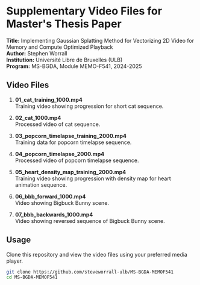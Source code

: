 # Supplementary Video Files for Master's Thesis Paper

**Title:** Implementing Gaussian Splatting Method for Vectorizing 2D Video for Memory and Compute Optimized Playback  
**Author:** Stephen Worrall  
**Institution:** Université Libre de Bruxelles (ULB)  
**Program:** MS-BGDA, Module MEMO-F541, 2024-2025

## Video Files

1. **01_cat_training_1000.mp4**  
   Training video showing progression for short cat sequence.

2. **02_cat_1000.mp4**  
   Processed video of cat sequence.

3. **03_popcorn_timelapse_training_2000.mp4**  
   Training data for popcorn timelapse sequence.

5. **04_popcorn_timelapse_2000.mp4**  
   Processed video of popcorn timelapse sequence.

6. **05_heart_density_map_training_2000.mp4**  
   Training video showing progression with density map for heart animation sequence.

7. **06_bbb_forward_1000.mp4**  
   Video showing Bigbuck Bunny scene.

8. **07_bbb_backwards_1000.mp4**  
   Video showing reversed sequence of Bigbuck Bunny scene.

## Usage

Clone this repository and view the video files using your preferred media player.

```bash
git clone https://github.com/steveworrall-ulb/MS-BGDA-MEMOF541
cd MS-BGDA-MEMOF541
